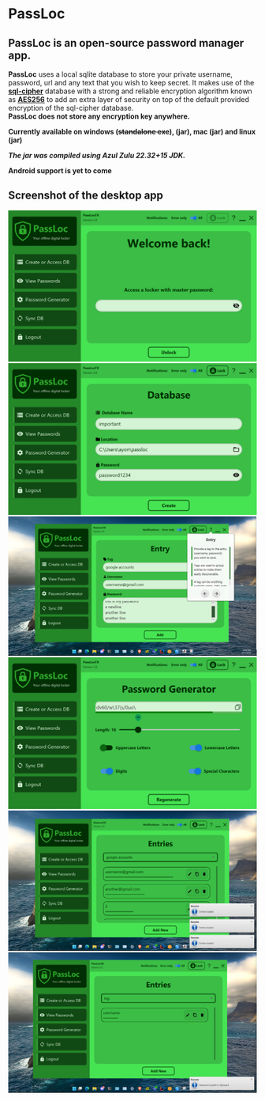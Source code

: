 # PassLoc

## PassLoc is an open-source password manager app.

**PassLoc** uses a local sqlite database to store your private username, password, url and any text that you wish to keep secret. It makes use of the [**sql-cipher**](https://github.com/sqlcipher/sqlcipher) database with a strong and reliable encryption algorithm known as [**AES256**](https://en.wikipedia.org/wiki/Advanced_Encryption_Standard) to add an extra layer of security on top of the default provided encryption of the sql-cipher database.<br> **PassLoc does not store any encryption key anywhere.**

**Currently available on windows (~~standalone exe~~), (jar), mac (jar) and linux (jar)**

***The jar was compiled using Azul Zulu 22.32+15 JDK.***

**Android support is yet to come**

## Screenshot of the desktop app
![image1](/screenshots2/1.png)<br>
![image1](/screenshots2/2.png)<br>
![image1](/screenshots2/3.png)<br>
![image1](/screenshots2/4.png)<br>
![image1](/screenshots2/5.png)<br>
![image1](/screenshots2/6.png)<br>
